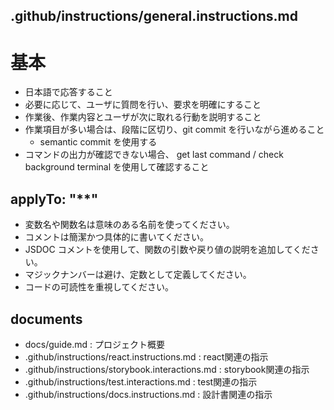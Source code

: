 ## .github/instructions/general.instructions.md

# 基本
- 日本語で応答すること
- 必要に応じて、ユーザに質問を行い、要求を明確にすること
- 作業後、作業内容とユーザが次に取れる行動を説明すること
- 作業項目が多い場合は、段階に区切り、git commit を行いながら進めること
  - semantic commit を使用する
- コマンドの出力が確認できない場合、 get last command / check background terminal を使用して確認すること



## applyTo: "\*\*"

- 変数名や関数名は意味のある名前を使ってください。
- コメントは簡潔かつ具体的に書いてください。
- JSDOC コメントを使用して、関数の引数や戻り値の説明を追加してください。
- マジックナンバーは避け、定数として定義してください。
- コードの可読性を重視してください。

## documents
- docs/guide.md : プロジェクト概要
- .github/instructions/react.instructions.md : react関連の指示
- .github/instructions/storybook.interactions.md : storybook関連の指示
- .github/instructions/test.interactions.md : test関連の指示
- .github/instructions/docs.instructions.md : 設計書関連の指示
